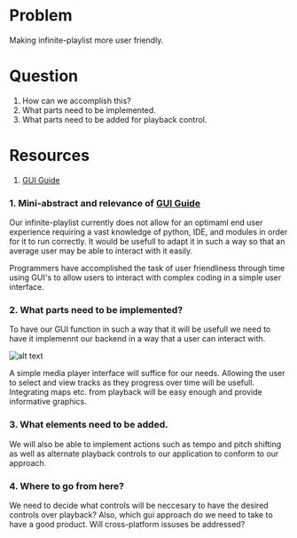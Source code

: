 # Problem
Making infinite-playlist more user friendly.

# Question
1. How can we accomplish this?
2. What parts need to be implemented. 
3. What parts need to be added for playback control.

# Resources
1. [GUI Guide]

### 1. Mini-abstract and relevance of [GUI Guide]
Our infinite-playlist currently does not allow for an optimaml end user experience requiring a vast knowledge of python, IDE, and modules in order for it to run correctly. It would be usefull to adapt it in such a way so that an average user may be able to interact with it easily.

Programmers have accomplished the task of user friendliness through time using GUI's to allow users to interact with complex coding in a simple user interface. 

### 2. What parts need to be implemented?
To have our GUI function in such a way that it will be usefull we need to have it implemennt our backend in a way that a user can interact with.

![alt text](https://advertboy.files.wordpress.com/2007/07/itunes_1.jpg "iTunes")

A simple media player interface will suffice for our needs. Allowing the user to select and view tracks as they progress over time will be usefull. Integrating maps etc. from playback will be easy enough and provide informative graphics.

### 3. What elements need to be added. 
We will also be able to implement actions such as tempo and pitch shifting as well as alternate playback controls to our application to conform to our approach.

### 4. Where to go from here?
We need to decide what controls will be neccesary to have the desired controls over playback? Also, which gui approach do we need to take to have a good product. Will cross-platform issuses be addressed? 


[GUI Guide]: http://docs.python-guide.org/en/latest/scenarios/gui/
